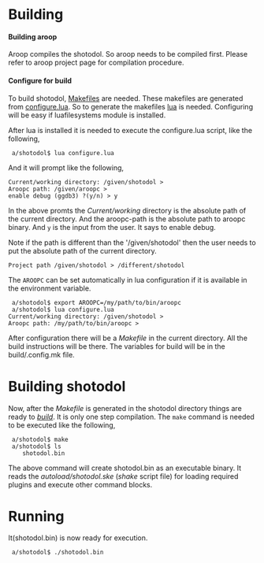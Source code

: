
Building
=========

#### Building aroop

Aroop compiles the shotodol. So aroop needs to be compiled first. Please refer to aroop project page for compilation procedure.

#### Configure for build

To build shotodol, [Makefiles](https://www.gnu.org/software/make/) are needed. These makefiles are generated from [configure.lua](configure.lua). So to generate the makefiles [lua](http://www.lua.org/) is needed. Configuring will be easy if luafilesystems module is installed. 

After lua is installed it is needed to execute the configure.lua script, like the following,

```
 a/shotodol$ lua configure.lua
```

And it will prompt like the following,

```
Current/working directory: /given/shotodol > 
Aroopc path: /given/aroopc > 
enable debug (ggdb3) ?(y/n) > y
```

In the above promts the *Current/working* directory is the absolute path of the current directory. And the aroopc-path is the absolute path to aroopc binary. And `y` is the input from the user. It says to enable debug.

Note if the path is different than the '/given/shotodol' then the user needs to put the absolute path of the current directory. 

```
Project path /given/shotodol > /different/shotodol
```

The `AROOPC` can be set automatically in lua configuration if it is available in the environment variable.

```
 a/shotodol$ export AROOPC=/my/path/to/bin/aroopc
 a/shotodol$ lua configure.lua
Current/working directory: /given/shotodol > 
Aroopc path: /my/path/to/bin/aroopc > 
```

After configuration there will be a _Makefile_ in the current directory. All the build instructions will be there. The variables for build will be in the build/.config.mk file.

Building shotodol
=================

Now, after the _Makefile_ is generated in the shotodol directory things are ready to [_build_](http://en.wikipedia.org/wiki/Software_build). It is only one step compilation. The `make` command is needed to be executed like the following,

```
 a/shotodol$ make
 a/shotodol$ ls
	shotodol.bin
```

The above command will create shotodol.bin as an executable binary. It reads the _autoload/shotodol.ske_ (_shake_ script file) for loading required plugins and execute other command blocks. 

Running
========

It(shotodol.bin) is now ready for execution.

```
 a/shotodol$ ./shotodol.bin
```

